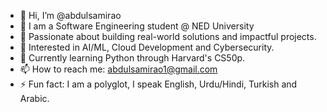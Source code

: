 - 👋 Hi, I’m @abdulsamirao
- 📖 I am a Software Engineering student @ NED University
- 🚀 Passionate about building real-world solutions and impactful projects.
- 👀 Interested in AI/ML, Cloud Development and Cybersecurity.
- 🌱 Currently learning Python through Harvard's CS50p.
- 📫 How to reach me: abdulsamirao1@gmail.com
- ⚡ Fun fact: I am a polyglot, I speak English, Urdu/Hindi, Turkish and Arabic.
<!---
abdulsamirao/abdulsamirao is a ✨ special ✨ repository because its `README.md` (this file) appears on your GitHub profile.
You can click the Preview link to take a look at your changes.
--->
